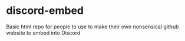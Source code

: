 # discord-embed
Basic html repo for people to use to make their own nonsensical github website to embed into Discord
